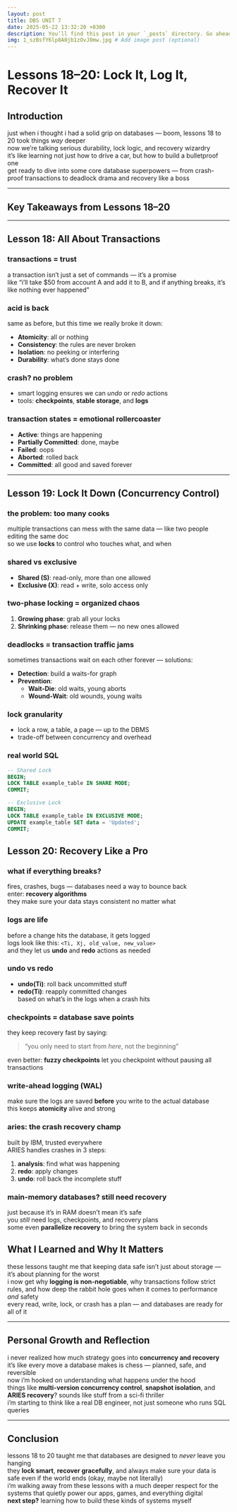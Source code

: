 ```yaml
---
layout: post
title: DBS UNIT 7
date: 2025-05-22 13:32:20 +0300
description: You’ll find this post in your `_posts` directory. Go ahead and edit it and re-build the site to see your changes. # Add post description (optional)
img: 1_szBsfY6lp8A0jb1zOvJ0mw.jpg # Add image post (optional)
---
```

 # Lessons 18–20: Lock It, Log It, Recover It

## Introduction

just when i thought i had a solid grip on databases — boom, lessons 18 to 20 took things *way* deeper  
now we’re talking serious durability, lock logic, and recovery wizardry  
it’s like learning not just how to drive a car, but how to build a bulletproof one  
get ready to dive into some core database superpowers — from crash-proof transactions to deadlock drama and recovery like a boss

---

## Key Takeaways from Lessons 18–20

---

## Lesson 18: All About Transactions

### transactions = trust

a transaction isn’t just a set of commands — it’s a promise  
like “i’ll take $50 from account A and add it to B, and if anything breaks, it’s like nothing ever happened”

### acid is back

same as before, but this time we really broke it down:

- **Atomicity**: all or nothing  
- **Consistency**: the rules are never broken  
- **Isolation**: no peeking or interfering  
- **Durability**: what’s done stays done

### crash? no problem

- smart logging ensures we can *undo* or *redo* actions  
- tools: **checkpoints**, **stable storage**, and **logs**

### transaction states = emotional rollercoaster

- **Active**: things are happening  
- **Partially Committed**: done, maybe  
- **Failed**: oops  
- **Aborted**: rolled back  
- **Committed**: all good and saved forever

---

## Lesson 19: Lock It Down (Concurrency Control)

### the problem: too many cooks

multiple transactions can mess with the same data — like two people editing the same doc  
so we use **locks** to control who touches what, and when

### shared vs exclusive

- **Shared (S)**: read-only, more than one allowed  
- **Exclusive (X)**: read + write, solo access only

### two-phase locking = organized chaos

1. **Growing phase**: grab all your locks  
2. **Shrinking phase**: release them — no new ones allowed

### deadlocks = transaction traffic jams

sometimes transactions wait on each other forever — solutions:

- **Detection**: build a waits-for graph  
- **Prevention**:
  - **Wait-Die**: old waits, young aborts  
  - **Wound-Wait**: old wounds, young waits

### lock granularity

- lock a row, a table, a page — up to the DBMS  
- trade-off between concurrency and overhead

### real world SQL

```sql
-- Shared Lock
BEGIN;
LOCK TABLE example_table IN SHARE MODE;
COMMIT;

-- Exclusive Lock
BEGIN;
LOCK TABLE example_table IN EXCLUSIVE MODE;
UPDATE example_table SET data = 'Updated';
COMMIT;
```
## Lesson 20: Recovery Like a Pro

### what if everything breaks?

fires, crashes, bugs — databases need a way to bounce back  
enter: **recovery algorithms**  
they make sure your data stays consistent no matter what


### logs are life

before a change hits the database, it gets logged  
logs look like this: `<Ti, Xj, old_value, new_value>`  
and they let us **undo** and **redo** actions as needed


### undo vs redo

- **undo(Ti)**: roll back uncommitted stuff  
- **redo(Ti)**: reapply committed changes  
based on what’s in the logs when a crash hits


### checkpoints = database save points

they keep recovery fast by saying:  
> “you only need to start from *here*, not the beginning”

even better: **fuzzy checkpoints** let you checkpoint without pausing all transactions


### write-ahead logging (WAL)

make sure the logs are saved **before** you write to the actual database  
this keeps **atomicity** alive and strong


### aries: the crash recovery champ

built by IBM, trusted everywhere  
ARIES handles crashes in 3 steps:

1. **analysis**: find what was happening  
2. **redo**: apply changes  
3. **undo**: roll back the incomplete stuff  


### main-memory databases? still need recovery

just because it’s in RAM doesn’t mean it’s safe  
you *still* need logs, checkpoints, and recovery plans  
some even **parallelize recovery** to bring the system back in seconds


## What I Learned and Why It Matters

these lessons taught me that keeping data safe isn’t just about storage — it’s about planning for the worst  
i now get why **logging is non-negotiable**, why transactions follow strict rules, and how deep the rabbit hole goes when it comes to performance *and* safety  
every read, write, lock, or crash has a plan — and databases are ready for all of it

---

## Personal Growth and Reflection

i never realized how much strategy goes into **concurrency and recovery**  
it’s like every move a database makes is chess — planned, safe, and reversible  
now i’m hooked on understanding what happens under the hood  
things like **multi-version concurrency control**, **snapshot isolation**, and **ARIES recovery**? sounds like stuff from a sci-fi thriller  
i’m starting to think like a real DB engineer, not just someone who runs SQL queries

---

## Conclusion

lessons 18 to 20 taught me that databases are designed to *never* leave you hanging  
they **lock smart**, **recover gracefully**, and always make sure your data is safe even if the world ends (okay, maybe not literally)  
i’m walking away from these lessons with a much deeper respect for the systems that quietly power our apps, games, and everything digital  
**next step?** learning how to build these kinds of systems myself
